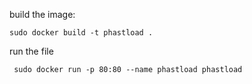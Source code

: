 build the image:

``` sudo docker build -t phastload . ```

run the file

``` sudo docker run -p 80:80 --name phastload phastload```
